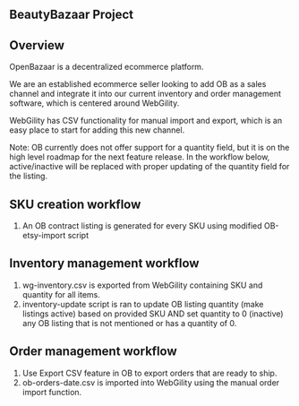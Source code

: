 BeautyBazaar Project
--------------------

Overview
--

OpenBazaar is a decentralized ecommerce platform.

We are an established ecommerce seller looking to add OB as a sales channel and integrate it into our current inventory and order management software, which is centered around WebGility.

WebGility has CSV functionality for manual import and export, which is an easy place to start for adding this new channel.

Note: OB currently does not offer support for a quantity field, but it is on the high level roadmap for the next feature release.  In the workflow below, active/inactive will be replaced with proper updating of the quantity field for the listing.

SKU creation workflow
--
1. An OB contract listing is generated for every SKU using modified OB-etsy-import script

Inventory management workflow
--
1. wg-inventory.csv is exported from WebGility containing SKU and quantity for all items.
2. inventory-update script is ran to update OB listing quantity (make listings active) based on provided SKU AND set quantity to 0 (inactive) any OB listing that is not mentioned or has a quantity of 0.

Order management workflow
--
1. Use Export CSV feature in OB to export orders that are ready to ship.
2. ob-orders-date.csv is imported into WebGility using the manual order import function.
